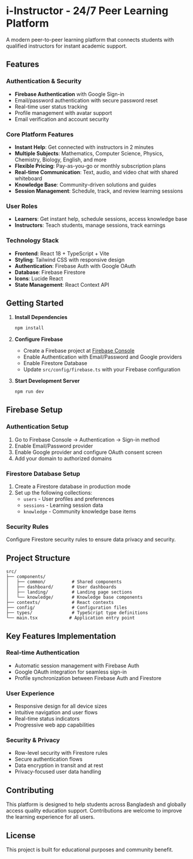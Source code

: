 # i-Instructor - 24/7 Peer Learning Platform

A modern peer-to-peer learning platform that connects students with qualified instructors for instant academic support.

## Features

### Authentication & Security
- **Firebase Authentication** with Google Sign-in
- Email/password authentication with secure password reset
- Real-time user status tracking
- Profile management with avatar support
- Email verification and account security

### Core Platform Features
- **Instant Help**: Get connected with instructors in 2 minutes
- **Multiple Subjects**: Mathematics, Computer Science, Physics, Chemistry, Biology, English, and more
- **Flexible Pricing**: Pay-as-you-go or monthly subscription plans
- **Real-time Communication**: Text, audio, and video chat with shared whiteboard
- **Knowledge Base**: Community-driven solutions and guides
- **Session Management**: Schedule, track, and review learning sessions

### User Roles
- **Learners**: Get instant help, schedule sessions, access knowledge base
- **Instructors**: Teach students, manage sessions, track earnings

### Technology Stack
- **Frontend**: React 18 + TypeScript + Vite
- **Styling**: Tailwind CSS with responsive design
- **Authentication**: Firebase Auth with Google OAuth
- **Database**: Firebase Firestore
- **Icons**: Lucide React
- **State Management**: React Context API

## Getting Started

1. **Install Dependencies**
   ```bash
   npm install
   ```

2. **Configure Firebase**
   - Create a Firebase project at [Firebase Console](https://console.firebase.google.com)
   - Enable Authentication with Email/Password and Google providers
   - Enable Firestore Database
   - Update `src/config/firebase.ts` with your Firebase configuration

3. **Start Development Server**
   ```bash
   npm run dev
   ```

## Firebase Setup

### Authentication Setup
1. Go to Firebase Console → Authentication → Sign-in method
2. Enable Email/Password provider
3. Enable Google provider and configure OAuth consent screen
4. Add your domain to authorized domains

### Firestore Database Setup
1. Create a Firestore database in production mode
2. Set up the following collections:
   - `users` - User profiles and preferences
   - `sessions` - Learning session data
   - `knowledge` - Community knowledge base items

### Security Rules
Configure Firestore security rules to ensure data privacy and security.

## Project Structure

```
src/
├── components/
│   ├── common/          # Shared components
│   ├── dashboard/       # User dashboards
│   ├── landing/         # Landing page sections
│   └── knowledge/       # Knowledge base components
├── contexts/            # React contexts
├── config/              # Configuration files
├── types/               # TypeScript type definitions
└── main.tsx            # Application entry point
```

## Key Features Implementation

### Real-time Authentication
- Automatic session management with Firebase Auth
- Google OAuth integration for seamless sign-in
- Profile synchronization between Firebase Auth and Firestore

### User Experience
- Responsive design for all device sizes
- Intuitive navigation and user flows
- Real-time status indicators
- Progressive web app capabilities

### Security & Privacy
- Row-level security with Firestore rules
- Secure authentication flows
- Data encryption in transit and at rest
- Privacy-focused user data handling

## Contributing

This platform is designed to help students across Bangladesh and globally access quality education support. Contributions are welcome to improve the learning experience for all users.

## License

This project is built for educational purposes and community benefit.